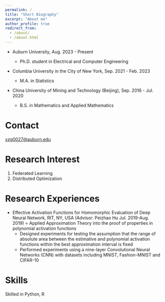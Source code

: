 ```yaml
---
permalink: /
title: "Short Biography"
excerpt: "About me"
author_profile: true
redirect_from: 
  - /about/
  - /about.html
---
```


- Auburn University, Aug. 2023 - Present
  - Ph.D. student in Electrical and Computer Engineering

- Columbia University in the City of New York, Sep. 2021 - Feb. 2023
  - M.A. in Statistics

- China University of Mining and Technology (Beijing), Sep. 2016 - Jul. 2020
  - B.S. in Mathematics and Applied Mathematics

Contact
======
xzg0027@auburn.edu

Research Interest
======
1. Federated Learning
1. Distributed Optimization

Research Experiences
======
- Effective Activation Functions for Homomorphic Evaluation of Deep Neural Network, RIT, NY, USA
(Advisor: Peizhao Hu Jul. 2019-Aug. 2019)
  = Applied Approximation Theory into the proof of properties in polynomial activation functions
  - Designed experiments for testing the assumption that the range of absolute area between the estimative and polynomial activation functions within the best approximation interval is fixed
  - Performed experiments using a nine-layer Convolutional Neural Networks (CNN) with datasets including MNIST, Fashion-MNIST and CIFAR-10


Skills
======
Skilled in Python, R
